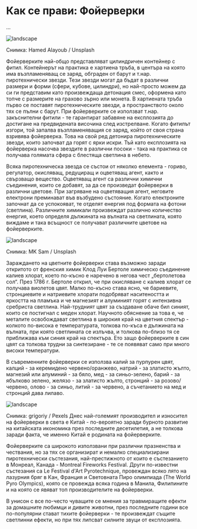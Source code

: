 # Как се прави: Фойерверки

...

![landscape](https://images.unsplash.com/photo-1571849703822-4fe65b8279d7?q=80&w=1374&auto=format&fit=crop&ixlib=rb-4.0.3&ixid=M3wxMjA3fDB8MHxwaG90by1wYWdlfHx8fGVufDB8fHx8fA%3D%3D)

Снимка: Hamed Alayoub / Unsplash

Фойерверките най-общо представляват цилиндричен контейнер с фитил. Контейнерът на практика е хартиена тръба, в центъра на която има възпламеняващ се заряд, обграден от барут и т.нар. пиротехнически звезди. Тези звезди могат да бъдат в различни размери и форми (сфери, кубове, цилиндри), но най-просто можем да си ги представим като произвеждаща детонация смес, оформена като топче с размерите на грахово зърно или монета. В хартиената тръба първо се поставят пиротехническите звезди, а пространството около тях се пълни с барут. При фойерверките се използват т.нар. закъснителни фитили - те гарантират забавяне на експлозията до достигане на предвидената височина след изстрелване. Когато фитилът изгори, той запалва възпламеняващия се заряд, който от своя страна взривява фойерверка. Това на свой ред детонира пиротехническите звезди, които започват да горят с ярки искри. Тъй като експлозията на фойерверка насочва звездите в различни посоки - така на практика се получава голямата сфера с блестяща светлина в небето.

Всяка пиротехническа звезда се състои от няколко елемента - гориво, регулатор, окисляващ, редуциращ и оцветяващ агент, както и свързващо вещество. Оцветяващ агент са различни химични съединения, които се добавят, за да се произведат фойерверки в различни цветове. При загряване на оцветяващия агент, неговите електрони преминават във възбудено състояние. Когато електроните започнат да се успокояват, те отделят енергия под формата на фотони (светлина). Различните химикали произвеждат различно количество енергия, което определя дължината на вълната на светлината, която виждаме и така всъщност се получават различните цветове на фойерверките.

![landscape](https://images.unsplash.com/photo-1550137769-1d530095a344?q=80&w=1474&auto=format&fit=crop&ixlib=rb-4.0.3&ixid=M3wxMjA3fDB8MHxwaG90by1wYWdlfHx8fGVufDB8fHx8fA%3D%3D)

Снимка: MK Sam / Unsplash

Зараждането на цветните фойерверки става възможно заради откритото от френския химик Клод Луи Бертоле химическо съединение калиев хлорат, което по-късно е наречено в негова чест „бертолетова сол“. През 1786 г. Бертоле открил, че при окисляване с калиев хлорат се получава виолетов цвят. Малко по-късно става ясно, че бариевите, стронциевите и натриевите хлорати подобряват наситеността и яркостта на пламъка и че магнезият и алуминият горят с интензивна сребриста светлина. Най-трудният цвят за създаване обаче бил синият, които се постигнал с меден хлорат. Научното обяснение за това е, че металите освобождават светлина в широкия край на цветния спектър - колкото по-висока е температурата, толкова по-къса е дължината на вълната, при която светлината се излъчва, и толкова по-близо тя се приближава към синия край на спектъра. Ето защо фойерверките в син цвят са толкова трудни за синтезиране - те се появяват само при много високи температури.

В съвременните фойерверки се използва калий за пурпурен цвят, калций - за керемидено червено/оранжево, натрий - за златисто жълто, магнезий или алуминий - за бяло, мед - за синьо-зелено, барий - за ябълково зелено, желязо - за златисто жълто, стронций - за розово/червено, олово - за синьо, литий - за червено, а съчетанието на мед и стронций дава лилаво.

![landscape](https://images.pexels.com/photos/9906411/pexels-photo-9906411.jpeg?auto=compress&cs=tinysrgb&w=1260&h=750&dpr=1)

Снимка: grigoriy / Pexels
Днес най-големият производител и износител на фойерверки в света е Китай - по-вероятно заради бурното развитие на китайската икономика през последните десетилетия, а не толкова заради факта, че именно Китай е родината на фойерверките. 

Фойерверките са широкото използвани при различни празненства и чествания, но за тях се организират и немалко специализирани пиротехнически състезания, най-престижното от които е състезанието в Монреал, Канада - Montreal Fireworks Festival. Други по-известни състезания са Le Festival d'Art Pyrotechnique, провеждан всяко лято на лазурния бряг в Кан, Франция и Световната Пиро олимпиада (The World Pyro Olympics), която се провежда всяка година в Манила, Филипините и на която се явяват топ производителите на фойерверки. 

В унисон с все по-често чуващите се мнения за травмиращите ефекти за домашните любимци и дивите животни, през последните години все по-популярни стават тихите фойерверки - те произвеждат същите светлинни ефекти, но при тях липсват силните звуци от експлозията.
